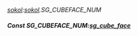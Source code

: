_[sokol](../../modules/sokol/sokol-module.md):[sokol](../../modules/sokol/sokol-module.md).SG\_CUBEFACE\_NUM_
##### Const SG\_CUBEFACE\_NUM:[sg_cube_face](../../modules/sokol/sokol-sg_cube_face.md)
